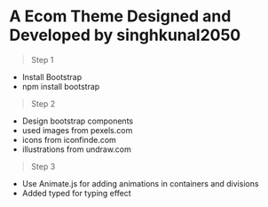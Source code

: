 # A Ecom Theme Designed and Developed by singhkunal2050

> Step 1 
- Install Bootstrap 
- npm install bootstrap

> Step 2
- Design bootstrap components
- used images from pexels.com
- icons from iconfinde.com
- illustrations from undraw.com

> Step 3
- Use Animate.js for adding animations in containers and divisions
- Added typed for typing effect